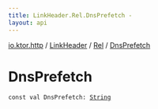 ```yaml
---
title: LinkHeader.Rel.DnsPrefetch - 
layout: api
---
```


<div class='api-docs-breadcrumbs'><a href="../../index.html">io.ktor.http</a> / <a href="../index.html">LinkHeader</a> / <a href="index.html">Rel</a> / <a href="./-dns-prefetch.html">DnsPrefetch</a></div>

# DnsPrefetch

<div class="signature"><code><span class="keyword">const</span> <span class="keyword">val </span><span class="identifier">DnsPrefetch</span><span class="symbol">: </span><a href="https://kotlinlang.org/api/latest/jvm/stdlib/kotlin/-string/index.html"><span class="identifier">String</span></a></code></div>
